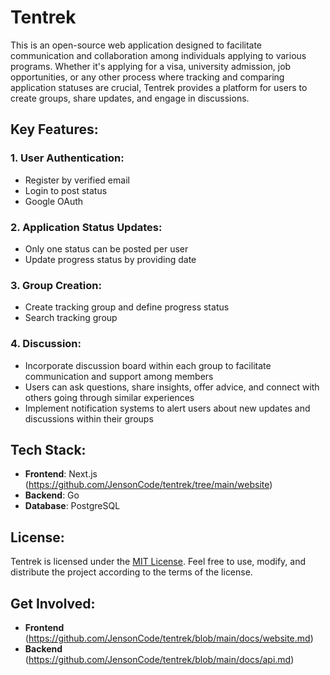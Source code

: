 # Tentrek

This is an open-source web application designed to facilitate communication and collaboration among individuals applying to various programs. Whether it's applying for a visa, university admission, job opportunities, or any other process where tracking and comparing application statuses are crucial, Tentrek provides a platform for users to create groups, share updates, and engage in discussions.

## Key Features:

### 1. User Authentication:

- Register by verified email
- Login to post status
- Google OAuth

### 2. Application Status Updates:

- Only one status can be posted per user
- Update progress status by providing date

### 3. Group Creation:

- Create tracking group and define progress status
- Search tracking group

### 4. Discussion:

- Incorporate discussion board within each group to facilitate communication and support among members
- Users can ask questions, share insights, offer advice, and connect with others going through similar experiences
- Implement notification systems to alert users about new updates and discussions within their groups

## Tech Stack:

- **Frontend**: Next.js (https://github.com/JensonCode/tentrek/tree/main/website)
- **Backend**: Go
- **Database**: PostgreSQL

## License:

Tentrek is licensed under the [MIT License](https://opensource.org/licenses/MIT). Feel free to use, modify, and distribute the project according to the terms of the license.

## Get Involved:

- **Frontend** (https://github.com/JensonCode/tentrek/blob/main/docs/website.md)
- **Backend** (https://github.com/JensonCode/tentrek/blob/main/docs/api.md)
